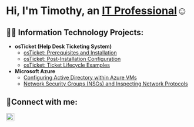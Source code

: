 
<h1>Hi, I'm Timothy, an <a href="https://linkedin.com/in/Josh">IT Professional</a>☺</h1>

<h2>👨‍💻 Information Technology Projects:</h2>

- <b>osTicket (Help Desk Ticketing System)</b>
  - [osTicket: Prerequisites and Installation](https://github.com/tjgarner1107/osticket-prereqs)
  - [osTicket: Post-Installation Configuration](https://github.com/tjgarner1107/post-install-config)
  - [osTicket: Ticket Lifecycle Examples](https://github.com/tjgarner1107/ticket-lifecycle)
- <b>Microsoft Azure</b>
  - [Configuring Active Directory within Azure VMs](https://github.com/tjgarner1107/configure-ad)
  - [Network Security Groups (NSGs) and Inspecting Network Protocols](https://github.com/tjgarner1107/azure-network-protocols)

<h2>🤳Connect with me:</h2>


[<img align="left" alt="Josh | LinkedIn" width="22px" src="https://cdn.jsdelivr.net/npm/simple-icons@v3/icons/linkedin.svg" />][linkedin]


[linkedin]: https://linkedin.com/in/Josh
